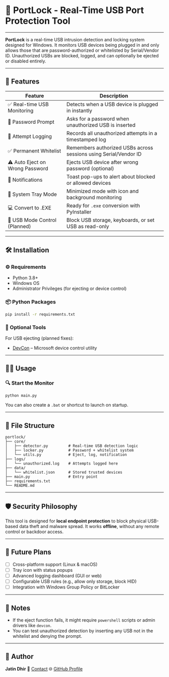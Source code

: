 # 🔐 PortLock - Real-Time USB Port Protection Tool

---

**PortLock** is a real-time USB intrusion detection and locking system designed for Windows. It monitors USB devices being plugged in and only allows those that are password-authorized or whitelisted by Serial/Vendor ID. Unauthorized USBs are blocked, logged, and can optionally be ejected or disabled entirely.

---

## 🚀 Features

| Feature                         | Description                                                      |
| ------------------------------- | ---------------------------------------------------------------- |
| ✅ Real-time USB Monitoring     | Detects when a USB device is plugged in instantly                |
| 🔐 Password Prompt              | Asks for a password when unauthorized USB is inserted            |
| 🧾 Attempt Logging              | Records all unauthorized attempts in a timestamped log           |
| ✅ Permanent Whitelist          | Remembers authorized USBs across sessions using Serial/Vendor ID |
| ⚠️ Auto Eject on Wrong Password | Ejects USB device after wrong password (optional)                |
| 📢 Notifications                | Toast pop-ups to alert about blocked or allowed devices          |
| 🧰 System Tray Mode             | Minimized mode with icon and background monitoring               |
| 💻 Convert to .EXE              | Ready for `.exe` conversion with PyInstaller                     |
| 🔧 USB Mode Control (Planned)   | Block USB storage, keyboards, or set USB as read-only            |

---

## 🛠 Installation

### ⚙️ Requirements

- Python 3.8+
- Windows OS
- Administrator Privileges (for ejecting or device control)

### 📦 Python Packages

```bash
pip install -r requirements.txt
```

### 🧪 Optional Tools

For USB ejecting (planned fixes):

- [DevCon](https://learn.microsoft.com/en-us/windows-hardware/drivers/devtest/devcon) – Microsoft device control utility

---

## 🧑‍💻 Usage

### 🔍 Start the Monitor

```bash
python main.py
```

You can also create a `.bat` or shortcut to launch on startup.

---

## 📁 File Structure

```
portlock/
├── core/
│   ├── detector.py         # Real-time USB detection logic
│   ├── locker.py           # Password + whitelist system
│   └── utils.py            # Eject, log, notification
├── logs/
│   └── unauthorized.log    # Attempts logged here
├── data/
│   └── whitelist.json      # Stored trusted devices
├── main.py                 # Entry point
├── requirements.txt
└── README.md
```

---

## 🛡 Security Philosophy

This tool is designed for **local endpoint protection** to block physical USB-based data theft and malware spread. It works **offline**, without any remote control or backdoor access.

---

## 📓 Future Plans

- [ ] Cross-platform support (Linux & macOS)
- [ ] Tray icon with status popups
- [ ] Advanced logging dashboard (GUI or web)
- [ ] Configurable USB rules (e.g., allow only storage, block HID)
- [ ] Integration with Windows Group Policy or BitLocker

---

## 🧠 Notes

- If the eject function fails, it might require `powershell` scripts or admin drivers like `devcon`.
- You can test unauthorized detection by inserting any USB not in the whitelist and denying the prompt.

---

## 👤 Author

**Jatin Dhir**
📧 [Contact](mailto:dhirjatin@icloud.com)
🌐 [GitHub Profile](https://github.com/Jatin-Dhir)
